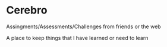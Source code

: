 # Cerebro
Assingments/Assessments/Challenges from friends or the web

A place to keep things that I have learned or need to learn
